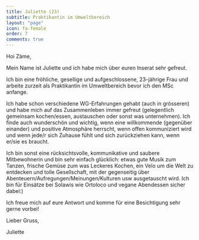 ```yaml
---
title: Juliette (23)
subtitle: Praktikantin im Umweltbereich
layout: "page"
icon: fa-female
order: 7
comments: true
---
```


Hoi Zäme, 



Mein Name ist Juliette und ich habe mich über euren Inserat sehr gefreut.



Ich bin eine fröhliche, gesellige und aufgeschlossene, 23-jährige Frau und arbeite zurzeit als Praktikantin im Umweltbereich bevor ich den MSc anfange.



Ich habe schon verschiedene WG-Erfahrungen gehabt (auch in grösseren) und habe mich auf das Zusammenleben immer gefreut (gelegentlich gemeinsam kochen/essen, austauschen oder sonst was unternehmen). Ich finde auch wunderschön und wichtig, wenn eine willkommende (gegenüber einander) und positive Atmosphäre herrscht, wenn offen kommuniziert wird und wenn jede/r sich Zuhause fühlt und sich zurückziehen kann, wenn er/sie es braucht. 



Ich bin sonst eine rücksichtsvolle, kommunikative und saubere Mitbewohnerin und bin sehr einfach glücklich: etwas gute Musik zum Tanzen, frische Gemüse zum was Leckeres Kochen, ein Velo um die Welt zu entdecken und tolle Gesellschaft, mit der gegenseitig über Abenteuern/Aufregungen/Meinungen/Kulturen usw ausgetauscht wird. Ich bin für Einsätze bei Solawis wie Ortoloco und vegane Abendessen sicher dabei:)



Ich freue mich auf eure Antwort und komme für eine Besichtigung sehr gerne vorbei!



Lieber Gruss, 



Juliette
